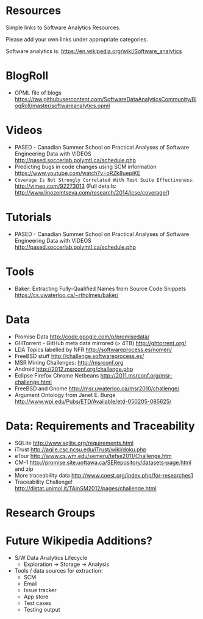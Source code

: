 Resources
=========

Simple links to Software Analytics Resources.

Please add your own links under appropriate categories.

Software analytics is: https://en.wikipedia.org/wiki/Software_analytics

BlogRoll
========

* OPML file of blogs https://raw.githubusercontent.com/SoftwareDataAnalyticsCommunity/BlogRoll/master/softwareanalytics.opml

Videos
======

*  PASED - Canadian Summer School on Practical Analyses of Software Engineering Data  with VIDEOS http://pased.soccerlab.polymtl.ca/schedule.php
*  Predicting bugs in code changes using SCM information https://www.youtube.com/watch?v=oRZk8uepiKE
* ``Coverage Is Not Strongly Correlated With Test Suite Effectiveness``: http://vimeo.com/92273013 (Full details: http://www.linozemtseva.com/research/2014/icse/coverage/)

Tutorials
=========

*  PASED - Canadian Summer School on Practical Analyses of Software Engineering Data  with VIDEOS http://pased.soccerlab.polymtl.ca/schedule.php

Tools
=========

* Baker: Extracting Fully-Qualified Names from Source Code Snippets https://cs.uwaterloo.ca/~rtholmes/baker/

Data
====

* Promise Data http://code.google.com/p/promisedata/
* GHTorrent - GitHub meta data mirrored (> 4TB) http://ghtorrent.org/
* LDA Topics labelled by NFR http://softwareprocess.es/nomen/
* FreeBSD stuff http://challenge.softwareprocess.es/
* MSR Mining Challenges: http://msrconf.org
* Android http://2012.msrconf.org/challenge.php
* Eclipse Firefox Chrome Netbeans http://2011.msrconf.org/msr-challenge.html
* FreeBSD and Gnome http://msr.uwaterloo.ca/msr2010/challenge/
* Argument Ontology from Janet E. Burge http://www.wpi.edu/Pubs/ETD/Available/etd-050205-085625/


Data: Requirements and Traceability
===================================

* SQLite http://www.sqlite.org/requirements.html
* iTrust http://agile.csc.ncsu.edu/iTrust/wiki/doku.php
* eTour http://www.cs.wm.edu/semeru/tefse2011/Challenge.htm
* CM-1 http://promise.site.uottawa.ca/SERepository/datasets-page.html and zip
* More traceability data http://www.coest.org/index.php/for-researches1
* Traceability Challenge! http://distat.unimol.it/TAinSM2012/pages/challenge.html

Research Groups
===============

Future Wikipedia Additions?
==============================

* S/W Data Analytics Lifecycle
  * Exploration -> Storage -> Analysis
* Tools / data sources for extraction:
  * SCM
  * Email
  * Issue tracker
  * App store
  * Test cases
  * Testing output




